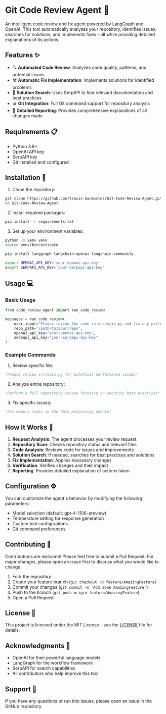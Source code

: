 # Git Code Review Agent 🤖

An intelligent code review and fix agent powered by LangGraph and OpenAI. This tool automatically analyzes your repository, identifies issues, searches for solutions, and implements fixes - all while providing detailed explanations of its actions.

## Features ✨

- 🔍 **Automated Code Review**: Analyzes code quality, patterns, and potential issues
- 🛠️ **Automatic Fix Implementation**: Implements solutions for identified problems
- 🔎 **Solution Search**: Uses SerpAPI to find relevant documentation and best practices
- 📊 **Git Integration**: Full Git command support for repository analysis
- 📝 **Detailed Reporting**: Provides comprehensive explanations of all changes made

## Requirements 📋

- Python 3.8+
- OpenAI API key
- SerpAPI key
- Git installed and configured

## Installation 🚀

1. Clone the repository:
```bash
git clone https://github.com/travis-burmaster/Git-Code-Review-Agent.git
cd Git-Code-Review-Agent
```

2. Install required packages:
```bash
pip install -r requirements.txt
```

3. Set up your environment variables:
```bash
python -m venv venv
source venv/bin/activate

pip install langgraph langchain-openai langchain-community

export OPENAI_API_KEY='your-openai-api-key'
export SERPAPI_API_KEY='your-serpapi-api-key'
```

## Usage 💻

### Basic Usage

```python
from code_review_agent import run_code_review

messages = run_code_review(
    user_input="Please review the code in src/main.py and fix any performance issues",
    repo_path="/path/to/your/repo",
    openai_api_key="your-openai-api-key",
    serpapi_api_key="your-serpapi-api-key"
)
```

### Example Commands

1. Review specific file:
```python
"Please review src/main.py for potential performance issues"
```

2. Analyze entire repository:
```python
"Perform a full repository review focusing on security best practices"
```

3. Fix specific issues:
```python
"Fix memory leaks in the data processing module"
```

## How It Works 🔄

1. **Request Analysis**: The agent processes your review request
2. **Repository Scan**: Checks repository status and relevant files
3. **Code Analysis**: Reviews code for issues and improvements
4. **Solution Search**: If needed, searches for best practices and solutions
5. **Fix Implementation**: Applies necessary changes
6. **Verification**: Verifies changes and their impact
7. **Reporting**: Provides detailed explanation of actions taken

## Configuration ⚙️

You can customize the agent's behavior by modifying the following parameters:

- Model selection (default: gpt-4-1106-preview)
- Temperature setting for response generation
- Custom tool configurations
- Git command preferences

## Contributing 🤝

Contributions are welcome! Please feel free to submit a Pull Request. For major changes, please open an issue first to discuss what you would like to change.

1. Fork the repository
2. Create your feature branch (`git checkout -b feature/AmazingFeature`)
3. Commit your changes (`git commit -m 'Add some AmazingFeature'`)
4. Push to the branch (`git push origin feature/AmazingFeature`)
5. Open a Pull Request

## License 📄

This project is licensed under the MIT License - see the [LICENSE](LICENSE) file for details.

## Acknowledgments 🙏

- OpenAI for their powerful language models
- LangGraph for the workflow framework
- SerpAPI for search capabilities
- All contributors who help improve this tool

## Support 💬

If you have any questions or run into issues, please open an issue in the GitHub repository.
